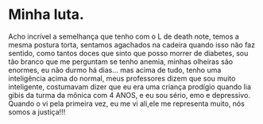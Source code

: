# Minha luta.

<a> Acho incrível a semelhança que tenho com o L de death note, temos a mesma postura torta, sentamos agachados na cadeira quando isso não faz sentido, como tantos doces que sinto que posso morrer de diabetes, sou tão branco que me perguntam se tenho anemia, minhas olheiras são enormes, eu não durmo há dias... mas acima de tudo, tenho uma inteligência acima do normal, meus professores dizem que sou muito inteligente, costumavam dizer que eu era uma criança prodígio quando lia gibis da turma da mônica com 4 ANOS, e eu sou sério, emo e depressivo. Quando o vi pela primeira vez, eu me vi ali,ele me representa muito, nós somos a justiça!!!
